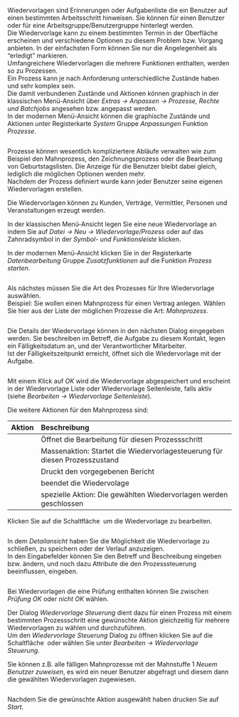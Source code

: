 <!DOCTYPE html>
<html>
<head>
<meta charset="utf-8">
<meta name="viewport" content="width=device-width, initial-scale=1.0">
<title>100_Wiedervorlage_Prozess.md</title>
<link rel="stylesheet" href="https://stackedit.io/res-min/themes/base.css" />
<script type="text/javascript" src="https://cdn.mathjax.org/mathjax/latest/MathJax.js?config=TeX-AMS_HTML"></script>
</head>
<body><div class="container"><p>Wiedervorlagen sind Erinnerungen oder Aufgabenliste die ein Benutzer auf einen bestimmten Arbeitsschritt hinweisen. Sie können für einen Benutzer oder für eine Arbeitsgruppe/Benutzergruppe hinterlegt werden. <br>
Die Wiedervorlage kann zu einem bestimmten Termin in der Oberfläche erscheinen und verschiedene Optionen zu diesem Problem bzw. Vorgang anbieten. In der einfachsten Form können Sie nur die Angelegenheit als “erledigt” markieren.  <br>
Umfangreichere Wiedervorlagen die mehrere Funktionen enthalten, werden so zu Prozessen. <br>
Ein Prozess kann je nach Anforderung unterschiedliche Zustände haben und sehr komplex sein.  <br>
Die damit verbundenen Zustände und Aktionen können graphisch in der klassischen Menü-Ansicht über <em>Extras → Anpassen → Prozesse, Rechte und Batchjobs</em> angesehen bzw. angepasst werden.  <br>
In der modernen Menü-Ansicht können die graphische Zustände und Aktionen unter Registerkarte <em>System</em> Gruppe <em>Anpassungen</em> Funktion <em>Prozesse</em>. </p>

<p><img src="http://xpecto.github.io/docs/img/img_1461142065801.png" alt="" title=""></p>

<p>Prozesse können wesentlich kompliziertere Abläufe verwalten wie zum Beispiel den Mahnprozess, den Zeichnungsprozess oder die Bearbeitung von Geburtstagslisten. Die Anzeige für die Benutzer bleibt dabei gleich, lediglich die möglichen Optionen werden mehr.  <br>
Nachdem der Prozess definiert wurde kann jeder Benutzer seine eigenen Wiedervorlagen erstellen. </p>

<p>Die Wiedervorlagen können zu Kunden, Verträge, Vermittler, Personen und Veranstaltungen erzeugt werden. </p>

<p>In der klassischen Menü-Ansicht legen Sie eine neue Wiedervorlage an indem Sie auf <em>Datei → Neu → Wiedervorlage/Prozess</em> oder auf das Zahnradsymbol in der <em>Symbol- und Funktionsleiste</em><img src="http://xpecto.github.io/docs/img/img_1427124269211.png" alt="" title=""> klicken.</p>

<p>In der modernen Menü-Ansicht klicken Sie in der Registerkarte <em>Datenbearbeitung</em> Gruppe <em>Zusatzfunktionen</em> auf die Funktion <em>Prozess starten</em>.</p>

<p><img src="http://xpecto.github.io/docs/img/img_1461141611483.png" alt="" title=""></p>

<p>Als nächstes müssen Sie die Art des Prozesses für Ihre Wiedervorlage auswählen. <br>
Beispiel: Sie wollen einen Mahnprozess für einen Vertrag anlegen. Wählen Sie hier aus der Liste der möglichen Prozesse die Art: <em>Mahnprozess</em>.</p>

<p><img src="http://xpecto.github.io/docs/img/img_1427125664097.png" alt="" title=""></p>

<p>Die Details der Wiedervorlage können in den nächsten Dialog eingegeben werden. Sie beschreiben im Betreff, die Aufgabe zu diesem Kontakt, legen ein Fälligkeitsdatum an, und der Verantwortlicher Mitarbeiter. <br>
Ist der Fälligkeitszeitpunkt erreicht, öffnet sich die Wiedervorlage mit der Aufgabe.</p>

<p><img src="http://xpecto.github.io/docs/img/img_1434095731925.png" alt="" title=""></p>

<p>Mit einem Klick auf <em>OK</em> wird die Wiedervorlage abgespeichert und erscheint in der Wiedervorlage Liste  oder Wiedervorlage Seitenleiste, falls aktiv (siehe <em>Bearbeiten → Wiedervorlage Seitenleiste</em>). </p>

<p>Die  weitere Aktionen für den Mahnprozess sind:</p>

<table>
<thead>
<tr>
  <th>Aktion</th>
  <th align="left">Beschreibung</th>
</tr>
</thead>
<tbody><tr>
  <td><img src="http://xpecto.github.io/docs/img/img_1434096550097.png" alt="" title=""></td>
  <td align="left">Öffnet die Bearbeitung für diesen Prozessschritt</td>
</tr>
<tr>
  <td><img src="http://xpecto.github.io/docs/img/img_1434097634985.png" alt="" title=""></td>
  <td align="left">Massenaktion: Startet die Wiedervorlagesteuerung für diesen Prozesszustand</td>
</tr>
<tr>
  <td><img src="http://xpecto.github.io/docs/img/img_1434096802280.png" alt="" title=""></td>
  <td align="left">Druckt den vorgegebenen Bericht</td>
</tr>
<tr>
  <td><img src="http://xpecto.github.io/docs/img/img_1434096840070.png" alt="" title=""></td>
  <td align="left">beendet die Wiedervolage</td>
</tr>
<tr>
  <td><img src="http://xpecto.github.io/docs/img/img_1439219672662.png" alt="" title=""></td>
  <td align="left">spezielle Aktion: Die gewählten Wiedervorlagen werden geschlossen</td>
</tr>
</tbody></table>


<p>Klicken Sie auf die Schaltfläche <img src="http://xpecto.github.io/docs/img/img_1434096550097.png" alt="" title=""> um die Wiedervorlage zu bearbeiten. </p>

<p><img src="http://xpecto.github.io/docs/img/img_1440410864115.png" alt="" title=""></p>

<p>In dem <em>Detailansicht</em> haben Sie die Möglichkeit die Wiedervorlage zu schließen, zu speichern oder der Verlauf anzuzeigen. <br>
In den Eingabefelder können Sie den Betreff und Beschreibung eingeben bzw. ändern, und noch dazu Attribute die den Prozesssteuerung beeinflussen, eingeben.</p>

<p><img src="http://xpecto.github.io/docs/img/img_1440410920717.png" alt="" title=""></p>

<p>Bei Wiedervorlagen die eine Prüfung enthalten können Sie zwischen <em>Prüfung OK</em> oder <em>nicht OK</em> wählen.</p>

<p>Der Dialog <em>Wiedervorlage Steuerung</em> dient dazu für einen Prozess mit einem bestimmten Prozessschritt eine gewünschte Aktion gleichzeitig für mehrere Wiedervorlagen zu wählen und durchzuführen. <br>
Um den <em>Wiedervorlage Steuerung</em> Dialog zu öffnen klicken Sie auf die Schaltfläche <img src="http://xpecto.github.io/docs/img/img_1434097634985.png" alt="" title=""> oder wählen Sie unter <em>Bearbeiten → Wiedervorlage Steuerung</em>. </p>

<p>Sie können z.B. alle fälligen Mahnprozesse mit der Mahnstuffe 1 <em>Neuem Benutzer zuweisen</em>,  es wird ein neuer Benutzer abgefragt und diesem dann die gewählten Wiedervorlagen zugewiesen.</p>

<p><img src="http://xpecto.github.io/docs/img/img_1434095945225.png" alt="" title=""></p>

<p>Nachdem Sie die gewünschte Aktion ausgewählt haben drucken Sie auf <em>Start</em>.</p></div></body>
</html>